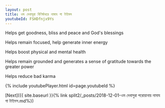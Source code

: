 ```yaml
---
layout: post
title: ওম দেবাসুরা বিণির্মাথরে নামায গা টাইমস
youtubeId: FSHDfnjx9Ys
---
```

 
 
Helps get goodness, bliss and peace and God's blessings
 
Helps remain focused, help generate inner energy 
 
Helps boost physical and mental health 
 
Helps remain grounded and generates a sense of gratitude towards the greater power 
 
Helps reduce bad karma
 
 
 
 


{% include youtubePlayer.html id=page.youtubeId %}
 
[Next]({{ site.baseurl }}{% link  split2/_posts/2018-12-01-ওম দেবাসুরা পরোয়ানায় নামায গা টাইমস.md%})
 

